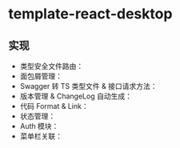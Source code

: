 # template-react-desktop

## 实现

- 类型安全文件路由：
- 面包屑管理：
- Swagger 转 TS 类型文件 & 接口请求方法：
- 版本管理 & ChangeLog 自动生成：
- 代码 Format & Link：
- 状态管理：
- Auth 模块：
- 菜单栏关联：

